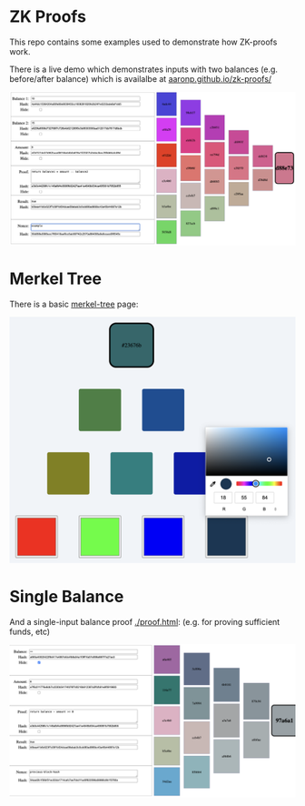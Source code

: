 # ZK Proofs

This repo contains some examples used to demonstrate how ZK-proofs work.


There is a live demo which demonstrates inputs with two balances (e.g. before/after balance) which is availalbe at [aaronp.github.io/zk-proofs/](https://aaronp.github.io/zk-proofs/)

![two inputs](./twoBalances.png)

# Merkel Tree

There is a basic [merkel-tree](./merkel-tree.html) page:

![merkel-tree](./merkel.png)


# Single Balance
And a single-input balance proof [./proof.html](./proof.html):
(e.g. for proving sufficient funds, etc)

![single input](./single.png)


